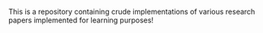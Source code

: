 This is a repository containing crude implementations of various research papers implemented for learning purposes!